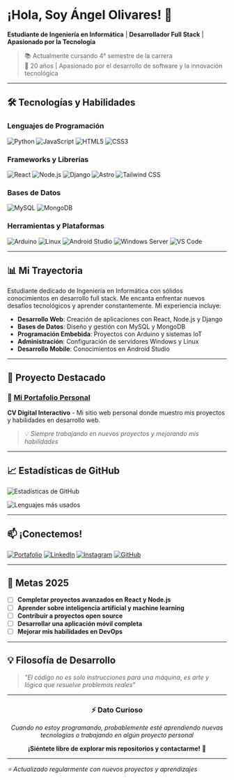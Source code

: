 # ¡Hola, Soy Ángel Olivares! 👋

**Estudiante de Ingeniería en Informática** | **Desarrollador Full Stack** | **Apasionado por la Tecnología**

> 📚 Actualmente cursando 4° semestre de la carrera  
> 🎯 20 años | Apasionado por el desarrollo de software y la innovación tecnológica

---

## 🛠️ Tecnologías y Habilidades

### **Lenguajes de Programación**
![Python](https://img.shields.io/badge/Python-3776AB?style=for-the-badge&logo=python&logoColor=white)
![JavaScript](https://img.shields.io/badge/JavaScript-F7DF1E?style=for-the-badge&logo=javascript&logoColor=black)
![HTML5](https://img.shields.io/badge/HTML5-E34F26?style=for-the-badge&logo=html5&logoColor=white)
![CSS3](https://img.shields.io/badge/CSS3-1572B6?style=for-the-badge&logo=css3&logoColor=white)

### **Frameworks y Librerías**
![React](https://img.shields.io/badge/React-20232A?style=for-the-badge&logo=react&logoColor=61DAFB)
![Node.js](https://img.shields.io/badge/Node.js-339933?style=for-the-badge&logo=nodedotjs&logoColor=white)
![Django](https://img.shields.io/badge/Django-092E20?style=for-the-badge&logo=django&logoColor=white)
![Astro](https://img.shields.io/badge/Astro-FF5D01?style=for-the-badge&logo=astro&logoColor=white)
![Tailwind CSS](https://img.shields.io/badge/Tailwind_CSS-38B2AC?style=for-the-badge&logo=tailwind-css&logoColor=white)

### **Bases de Datos**
![MySQL](https://img.shields.io/badge/MySQL-005C84?style=for-the-badge&logo=mysql&logoColor=white)
![MongoDB](https://img.shields.io/badge/MongoDB-4EA94B?style=for-the-badge&logo=mongodb&logoColor=white)

### **Herramientas y Plataformas**
![Arduino](https://img.shields.io/badge/Arduino-00979D?style=for-the-badge&logo=Arduino&logoColor=white)
![Linux](https://img.shields.io/badge/Linux-FCC624?style=for-the-badge&logo=linux&logoColor=black)
![Android Studio](https://img.shields.io/badge/Android_Studio-3DDC84?style=for-the-badge&logo=android-studio&logoColor=white)
![Windows Server](https://img.shields.io/badge/Windows_Server-0078D6?style=for-the-badge&logo=windows&logoColor=white)
![VS Code](https://img.shields.io/badge/VS_Code-007ACC?style=for-the-badge&logo=visual-studio-code&logoColor=white)

---

## 📊 Mi Trayectoria

Estudiante dedicado de Ingeniería en Informática con sólidos conocimientos en desarrollo full stack. Me encanta enfrentar nuevos desafíos tecnológicos y aprender constantemente. Mi experiencia incluye:

- **Desarrollo Web**: Creación de aplicaciones con React, Node.js y Django
- **Bases de Datos**: Diseño y gestión con MySQL y MongoDB
- **Programación Embebida**: Proyectos con Arduino y sistemas IoT
- **Administración**: Configuración de servidores Windows y Linux
- **Desarrollo Mobile**: Conocimientos en Android Studio

---

## 🌟 Proyecto Destacado

### 🎯 [Mi Portafolio Personal](https://info.kalwrd.me/)
**CV Digital Interactivo** - Mi sitio web personal donde muestro mis proyectos y habilidades en desarrollo web.

> 💡 *Siempre trabajando en nuevos proyectos y mejorando mis habilidades*

---

## 📈 Estadísticas de GitHub

![Estadísticas de GitHub](https://github-readme-stats.vercel.app/api?username=AngelOlivares842&show_icons=true&theme=dark)

![Lenguajes más usados](https://github-readme-stats.vercel.app/api/top-langs/?username=AngelOlivares842&layout=compact&theme=dark)

---

## 📫 ¡Conectemos!

[![Portafolio](https://img.shields.io/badge/Portafolio-000000?style=for-the-badge&logo=About.me&logoColor=white)](https://info.kalwrd.me/)
[![LinkedIn](https://img.shields.io/badge/LinkedIn-0077B5?style=for-the-badge&logo=linkedin&logoColor=white)](https://www.linkedin.com/in/angel-andr%C3%A9s-olivares-rosas-391878271/)
[![Instagram](https://img.shields.io/badge/Instagram-E4405F?style=for-the-badge&logo=instagram&logoColor=white)](https://www.instagram.com/un.saco.wea/)
[![GitHub](https://img.shields.io/badge/GitHub-100000?style=for-the-badge&logo=github&logoColor=white)](https://github.com/tuusuario)

---

## 🎯 Metas 2025

- [ ] **Completar proyectos avanzados en React y Node.js**
- [ ] **Aprender sobre inteligencia artificial y machine learning**
- [ ] **Contribuir a proyectos open source**
- [ ] **Desarrollar una aplicación móvil completa**
- [ ] **Mejorar mis habilidades en DevOps**

---

## 💡 Filosofía de Desarrollo

> *"El código no es solo instrucciones para una máquina, es arte y lógica que resuelve problemas reales"*

---

<div align="center">

### ⚡ Dato Curioso
*Cuando no estoy programando, probablemente esté aprendiendo nuevas tecnologías o trabajando en algún proyecto personal*

**¡Siéntete libre de explorar mis repositorios y contactarme!** 🚀

</div>

---

*⭐ Actualizado regularmente con nuevos proyectos y aprendizajes*
